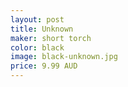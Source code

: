 ```yaml
---
layout: post
title: Unknown
maker: short torch
color: black
image: black-unknown.jpg
price: 9.99 AUD
---
```

